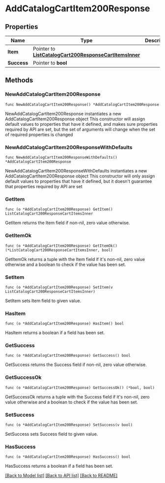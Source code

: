 # AddCatalogCartItem200Response

## Properties

Name | Type | Description | Notes
------------ | ------------- | ------------- | -------------
**Item** | Pointer to [**ListCatalogCart200ResponseCartItemsInner**](ListCatalogCart200ResponseCartItemsInner.md) |  | [optional] 
**Success** | Pointer to **bool** |  | [optional] 

## Methods

### NewAddCatalogCartItem200Response

`func NewAddCatalogCartItem200Response() *AddCatalogCartItem200Response`

NewAddCatalogCartItem200Response instantiates a new AddCatalogCartItem200Response object
This constructor will assign default values to properties that have it defined,
and makes sure properties required by API are set, but the set of arguments
will change when the set of required properties is changed

### NewAddCatalogCartItem200ResponseWithDefaults

`func NewAddCatalogCartItem200ResponseWithDefaults() *AddCatalogCartItem200Response`

NewAddCatalogCartItem200ResponseWithDefaults instantiates a new AddCatalogCartItem200Response object
This constructor will only assign default values to properties that have it defined,
but it doesn't guarantee that properties required by API are set

### GetItem

`func (o *AddCatalogCartItem200Response) GetItem() ListCatalogCart200ResponseCartItemsInner`

GetItem returns the Item field if non-nil, zero value otherwise.

### GetItemOk

`func (o *AddCatalogCartItem200Response) GetItemOk() (*ListCatalogCart200ResponseCartItemsInner, bool)`

GetItemOk returns a tuple with the Item field if it's non-nil, zero value otherwise
and a boolean to check if the value has been set.

### SetItem

`func (o *AddCatalogCartItem200Response) SetItem(v ListCatalogCart200ResponseCartItemsInner)`

SetItem sets Item field to given value.

### HasItem

`func (o *AddCatalogCartItem200Response) HasItem() bool`

HasItem returns a boolean if a field has been set.

### GetSuccess

`func (o *AddCatalogCartItem200Response) GetSuccess() bool`

GetSuccess returns the Success field if non-nil, zero value otherwise.

### GetSuccessOk

`func (o *AddCatalogCartItem200Response) GetSuccessOk() (*bool, bool)`

GetSuccessOk returns a tuple with the Success field if it's non-nil, zero value otherwise
and a boolean to check if the value has been set.

### SetSuccess

`func (o *AddCatalogCartItem200Response) SetSuccess(v bool)`

SetSuccess sets Success field to given value.

### HasSuccess

`func (o *AddCatalogCartItem200Response) HasSuccess() bool`

HasSuccess returns a boolean if a field has been set.


[[Back to Model list]](../README.md#documentation-for-models) [[Back to API list]](../README.md#documentation-for-api-endpoints) [[Back to README]](../README.md)


